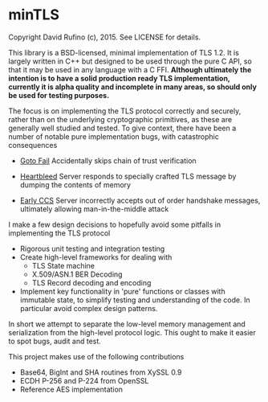 minTLS
=========
Copyright David Rufino (c), 2015. See LICENSE for details.

This library is a BSD-licensed, minimal implementation of TLS 1.2. It is largely written in C++ but designed to be used through the pure C API, so that it may be used in any language with a C FFI. **Although ultimately the intention is to have a solid production ready TLS implementation, currently it is alpha quality and incomplete in many areas, so should only be used for testing purposes.**

The focus is on implementing the TLS protocol correctly and securely, rather than on the underlying cryptographic primitives, as these are generally well studied and tested. To give context, there have been a number of notable pure implementation bugs, with catastrophic consequences

  * [Goto Fail](https://www.imperialviolet.org/2014/02/22/applebug.html)     Accidentally skips chain of trust verification


  * [Heartbleed](http://en.wikipedia.org/wiki/Heartbleed)           Server responds to specially crafted TLS message by dumping the contents of memory


  * [Early CCS](https://www.imperialviolet.org/2014/06/05/earlyccs.html) Server incorrectly accepts out of order handshake messages, ultimately allowing man-in-the-middle attack


I make a few design decisions to hopefully avoid some pitfalls in implementing the TLS protocol

  * Rigorous unit testing and integration testing
  * Create high-level frameworks for dealing with 
    * TLS State machine
    * X.509/ASN.1 BER Decoding
    * TLS Record decoding and encoding
  * Implement key functionality in 'pure' functions or classes with immutable state, to simplify testing and understanding of the code. In particular avoid complex design patterns.

In short we attempt to separate the low-level memory management and serialization from the high-level protocol logic. This ought to make it easier to spot bugs, audit and test.

This project makes use of the following contributions

  - Base64, BigInt and SHA routines from XySSL 0.9
  - ECDH P-256 and P-224 from OpenSSL
  - Reference AES implementation

